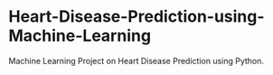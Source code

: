 # Heart-Disease-Prediction-using-Machine-Learning
Machine Learning Project on Heart Disease Prediction using Python.
